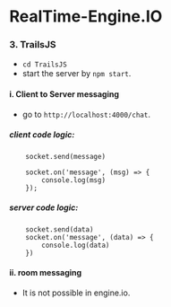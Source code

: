 # RealTime-Engine.IO

### 3. TrailsJS

  - `cd TrailsJS`
  - start the server by `npm start`.

  #### i. Client to Server messaging
   - go to `http://localhost:4000/chat`.

  ##### client code logic:

        socket.send(message)

        socket.on('message', (msg) => {
            console.log(msg)
        });

  ##### server code logic:

        socket.send(data)
        socket.on('message', (data) => {
            console.log(data)
        })

  #### ii. room messaging

   - It is not possible in engine.io.
